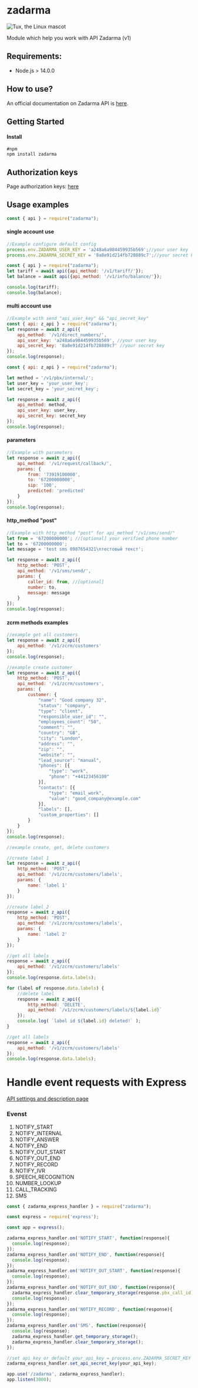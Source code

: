 # zadarma

![Tux, the Linux mascot](https://github.com/gravitymir/zadarma/blob/master/zadarma/zadarma_node.jpeg)

Module which help you work with API Zadarma (v1)

## Requirements:

* Node.js > 14.0.0

## How to use?

An official documentation on Zadarma API is [here](https://zadarma.com/support/api/).

## Getting Started

#### Install

``` shell
#npm
npm install zadarma
```

## Authorization keys

Page authorization keys: [here](https://my.zadarma.com/api/#)

## Usage examples

``` js
const { api } = require("zadarma");
```

#### single account use

``` js
//Example configure default config
process.env.ZADARMA_USER_KEY = 'a248a6a984459935b569';//your user key
process.env.ZADARMA_SECRET_KEY = '8a8e91d214fb728889c7';//your secret key

const { api } = require("zadarma");
let tariff = await api({api_method: '/v1/tariff/'});
let balance = await api({api_method: '/v1/info/balance/'});

console.log(tariff);
console.log(balance);
```

#### multi account use

``` js
//Example with send "api_user_key" && "api_secret_key"
const { api: z_api } = require("zadarma");
let response = await z_api({
    api_method: '/v1/direct_numbers/',
    api_user_key: 'a248a6a984459935b569', //your user key
    api_secret_key: '8a8e91d214fb728889c7' //your secret key
});
console.log(response);
```

``` js
const { api: z_api } = require("zadarma");

let method = '/v1/pbx/internal/';
let user_key = 'your_user_key';
let secret_key = 'your_secret_key';

let response = await z_api({
    api_method: method,
    api_user_key: user_key,
    api_secret_key: secret_key
});
console.log(response);
```

#### parameters

``` js
//Example with parameters
let response = await z_api({
    api_method: '/v1/request/callback/',
    params: {
        from: '73919100000',
        to: '67200000000',
        sip: '100',
        predicted: 'predicted'
    }
});
console.log(response);
```

#### http_method "post"

``` js
//Example with http_method "post" for api_method "/v1/sms/send/"
let from = '67200000000'; //[optional] your verified phone number
let to = '67200000000';
let message = 'test sms 0987654321\nтестовый текст';

let response = await z_api({
    http_method: 'POST',
    api_method: '/v1/sms/send/',
    params: {
        caller_id: from, //[optional]
        number: to,
        message: message
    }
});
console.log(response);
```

#### zcrm methods examples

``` js
//example get all customers
let response = await z_api({
    api_method: '/v1/zcrm/customers'
});
console.log(response);
```

``` js
//example create customer
let response = await z_api({
    http_method: 'POST',
    api_method: '/v1/zcrm/customers',
    params: {
        customer: {
            "name": "Good company 32",
            "status": "company",
            "type": "client",
            "responsible_user_id": "",
            "employees_count": "50",
            "comment": "",
            "country": "GB",
            "city": "London",
            "address": "",
            "zip": "",
            "website": "",
            "lead_source": "manual",
            "phones": [{
                "type": "work",
                "phone": "+44123456100"
            }],
            "contacts": [{
                "type": "email_work",
                "value": "good_company@example.com"
            }],
            "labels": [],
            "custom_properties": []
        }
    }
});
console.log(response);
```

``` js
//example create, get, delete customers

//create labal 1
let response = await z_api({
    http_method: 'POST',
    api_method: '/v1/zcrm/customers/labels',
    params: {
        name: 'label 1'
    }
});

//create label 2
response = await z_api({
    http_method: 'POST',
    api_method: '/v1/zcrm/customers/labels',
    params: {
        name: 'label 2'
    }
});

//get all labels
response = await z_api({
    api_method: '/v1/zcrm/customers/labels'
});
console.log(response.data.labels);

for (label of response.data.labels) {
    //delete label
    response = await z_api({
        http_method: 'DELETE',
        api_method: `/v1/zcrm/customers/labels/${label.id}`
    });
    console.log( `label id ${label.id} deleted!` );
}

//get all labels
response = await z_api({
    api_method: '/v1/zcrm/customers/labels'
});
console.log(response.data.labels);
```

# Handle event requests with Express

[API settings and description page](https://zadarma.com/support/api/)

### Evenst

1. NOTIFY_START
1. NOTIFY_INTERNAL
1. NOTIFY_ANSWER
1. NOTIFY_END
1. NOTIFY_OUT_START
1. NOTIFY_OUT_END
1. NOTIFY_RECORD
1. NOTIFY_IVR
1. SPEECH_RECOGNITION
1. NUMBER_LOOKUP
1. CALL_TRACKING
1. SMS


```js
const { zadarma_express_handler } = require("zadarma");

const express = require('express');

const app = express();

zadarma_express_handler.on('NOTIFY_START', function(response){
  console.log(response);
});
zadarma_express_handler.on('NOTIFY_END', function(response){
  console.log(response);
});
zadarma_express_handler.on('NOTIFY_OUT_START', function(response){
  console.log(response);
});
zadarma_express_handler.on('NOTIFY_OUT_END', function(response){
  zadarma_express_handler.clear_temporary_storage(response.pbx_call_id);
  console.log(response);
});
zadarma_express_handler.on('NOTIFY_RECORD', function(response){
  console.log(response);
});
zadarma_express_handler.on('SMS', function(response){
  console.log(response);
  zadarma_express_handler.get_temporary_storage();
  zadarma_express_handler.clear_temporary_storage();
});

//set api key or default your_api_key = process.env.ZADARMA_SECRET_KEY
zadarma_express_handler.set_api_secret_key(your_api_key);

app.use('/zadarma', zadarma_express_handler);
app.listen(3000);
````